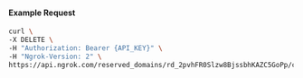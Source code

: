 <!-- Code generated for API Clients. DO NOT EDIT. -->

#### Example Request

```bash
curl \
-X DELETE \
-H "Authorization: Bearer {API_KEY}" \
-H "Ngrok-Version: 2" \
https://api.ngrok.com/reserved_domains/rd_2pvhFR0Slzw8BjssbhKAZC5GoPp/certificate_management_policy
```
